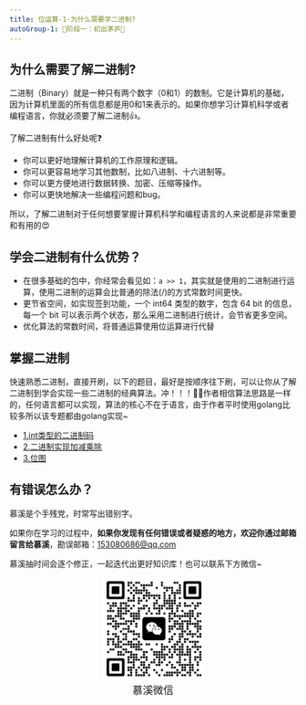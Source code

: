 ```yaml
---
title: 位运算-1-为什么需要学二进制?
autoGroup-1: 🌱阶段一：初出茅庐🌱
---
```


## 为什么需要了解二进制?

二进制（Binary）就是一种只有两个数字（0和1）的数制。它是计算机的基础，因为计算机里面的所有信息都是用0和1来表示的。如果你想学习计算机科学或者编程语言，你就必须要了解二进制👍。

了解二进制有什么好处呢❓

- 你可以更好地理解计算机的工作原理和逻辑。
- 你可以更容易地学习其他数制，比如八进制、十六进制等。
- 你可以更方便地进行数据转换、加密、压缩等操作。
- 你可以更快地解决一些编程问题和bug。

所以，了解二进制对于任何想要掌握计算机科学和编程语言的人来说都是非常重要和有用的😍

## 学会二进制有什么优势？

- 在很多基础的包中，你经常会看见如：`a >> 1`，其实就是使用的二进制进行运算，使用二进制的运算会比普通的除法(/)的方式常数时间更快。
- 更节省空间，如实现签到功能，一个 int64 类型的数字，包含 64 bit 的信息，每一个 bit 可以表示两个状态，那么采用二进制进行统计，会节省更多空间。
- 优化算法的常数时间，将普通运算使用位运算进行代替

## 掌握二进制

快速熟悉二进制，直接开刷，以下的题目，最好是按顺序往下刷，可以让你从了解二进制到学会实现一些二进制的经典算法。冲！！！👊🏻作者相信算法思路是一样的，任何语言都可以实现，算法的核心不在于语言，由于作者平时使用golang比较多所以该专题都由golang实现~

- [1.int类型的二进制码](./base_2_binary_1_gte_binary)
- [2.二进制实现加减乘除](./base_3_binary_2_binary_calc) 
- [3.位图](./base_4_binary_3_bit_map) 

## 有错误怎么办？

慕溪是个手残党，时常写出错别字。

如果你在学习的过程中，**如果你发现有任何错误或者疑惑的地方，欢迎你通过邮箱留言给慕溪**，勘误邮箱：153080686@qq.com

慕溪抽时间会逐个修正，一起迭代出更好知识库！也可以联系下方微信~

<center>
  <img src="/pagesidebar/muxi.jpg?raw=true" alt="drawing"  width="180px"/>
  <div style="font-size: 18px;">慕溪微信</div>
  <br/>
</center>
